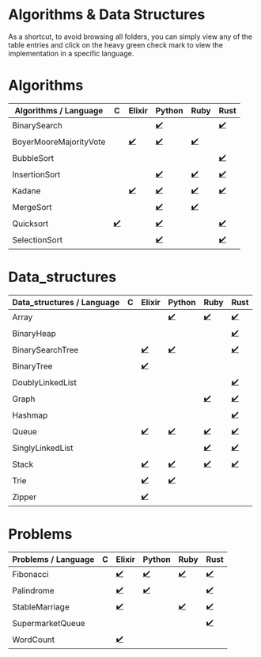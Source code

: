 # Algorithms & Data Structures

As a shortcut, to avoid browsing all folders, you can simply view any of the table entries and click on the heavy green check mark to view the implementation in a specific language.


# Algorithms
|Algorithms / Language|C|Elixir|Python|Ruby|Rust|
|-|-|-|-|-|-|
BinarySearch| | |[:heavy_check_mark:](algorithms/binary_search/python/binary_search)| |[:heavy_check_mark:](algorithms/binary_search/rust/binary_search)
BoyerMooreMajorityVote| |[:heavy_check_mark:](algorithms/boyer_moore_majority_vote/elixir/boyer_moore_majority_vote)|[:heavy_check_mark:](algorithms/boyer_moore_majority_vote/python/boyer_moore_majority_vote)|[:heavy_check_mark:](algorithms/boyer_moore_majority_vote/ruby/boyer_moore_majority_vote)| 
BubbleSort| | | | |[:heavy_check_mark:](algorithms/bubble_sort/rust/bubble_sort)
InsertionSort| | |[:heavy_check_mark:](algorithms/insertion_sort/python/insertion_sort)|[:heavy_check_mark:](algorithms/insertion_sort/ruby/insertion_sort)|[:heavy_check_mark:](algorithms/insertion_sort/rust/insertion_sort)
Kadane| |[:heavy_check_mark:](algorithms/kadane/elixir/kadane)|[:heavy_check_mark:](algorithms/kadane/python/kadane)|[:heavy_check_mark:](algorithms/kadane/ruby/kadane)|[:heavy_check_mark:](algorithms/kadane/rust/kadane)
MergeSort| | |[:heavy_check_mark:](algorithms/merge_sort/python/merge_sort)|[:heavy_check_mark:](algorithms/merge_sort/ruby/merge_sort)| 
Quicksort|[:heavy_check_mark:](algorithms/quicksort/c/quicksort)| |[:heavy_check_mark:](algorithms/quicksort/python/quicksort)| |[:heavy_check_mark:](algorithms/quicksort/rust/quicksort)
SelectionSort| | |[:heavy_check_mark:](algorithms/selection_sort/python/selection_sort)| |[:heavy_check_mark:](algorithms/selection_sort/rust/selection_sort)


# Data_structures
|Data_structures / Language|C|Elixir|Python|Ruby|Rust|
|-|-|-|-|-|-|
Array| | |[:heavy_check_mark:](data_structures/array/python/array)|[:heavy_check_mark:](data_structures/array/ruby/array)|[:heavy_check_mark:](data_structures/array/rust/array)
BinaryHeap| | | | |[:heavy_check_mark:](data_structures/binary_heap/rust/binary_heap)
BinarySearchTree| |[:heavy_check_mark:](data_structures/binary_search_tree/elixir/binary_search_tree)|[:heavy_check_mark:](data_structures/binary_search_tree/python/binary_search_tree)| |[:heavy_check_mark:](data_structures/binary_search_tree/rust/binary_search_tree)
BinaryTree| |[:heavy_check_mark:](data_structures/binary_tree/elixir/binary_tree)| | | 
DoublyLinkedList| | | | |[:heavy_check_mark:](data_structures/doubly_linked_list/rust/doubly_linked_list)
Graph| | | |[:heavy_check_mark:](data_structures/graph/ruby/graph)|[:heavy_check_mark:](data_structures/graph/rust/graph)
Hashmap| | | | |[:heavy_check_mark:](data_structures/hashmap/rust/hashmap)
Queue| |[:heavy_check_mark:](data_structures/queue/elixir/queue)|[:heavy_check_mark:](data_structures/queue/python/queue)|[:heavy_check_mark:](data_structures/queue/ruby/queue)|[:heavy_check_mark:](data_structures/queue/rust/queue)
SinglyLinkedList| | | |[:heavy_check_mark:](data_structures/singly_linked_list/ruby/singly_linked_list)|[:heavy_check_mark:](data_structures/singly_linked_list/rust/singly_linked_list)
Stack| |[:heavy_check_mark:](data_structures/stack/elixir/stack)|[:heavy_check_mark:](data_structures/stack/python/stack)|[:heavy_check_mark:](data_structures/stack/ruby/stack)|[:heavy_check_mark:](data_structures/stack/rust/stack)
Trie| |[:heavy_check_mark:](data_structures/trie/elixir/trie)|[:heavy_check_mark:](data_structures/trie/python/trie)| | 
Zipper| |[:heavy_check_mark:](data_structures/zipper/elixir/zipper)| | | 


# Problems
|Problems / Language|C|Elixir|Python|Ruby|Rust|
|-|-|-|-|-|-|
Fibonacci| |[:heavy_check_mark:](problems/fibonacci/elixir/fibonacci)|[:heavy_check_mark:](problems/fibonacci/python/fibonacci)|[:heavy_check_mark:](problems/fibonacci/ruby/fibonacci)|[:heavy_check_mark:](problems/fibonacci/rust/fibonacci)
Palindrome| |[:heavy_check_mark:](problems/palindrome/elixir/palindrome)|[:heavy_check_mark:](problems/palindrome/python/palindrome)| |[:heavy_check_mark:](problems/palindrome/rust/palindrome)
StableMarriage| |[:heavy_check_mark:](problems/stable_marriage/elixir/stable_marriage)| |[:heavy_check_mark:](problems/stable_marriage/ruby/stable_marriage)|[:heavy_check_mark:](problems/stable_marriage/rust/stable_marriage)
SupermarketQueue| | | | |[:heavy_check_mark:](problems/supermarket_queue/rust/supermarket_queue)
WordCount| |[:heavy_check_mark:](problems/word_count/elixir/word_count)| | | 


